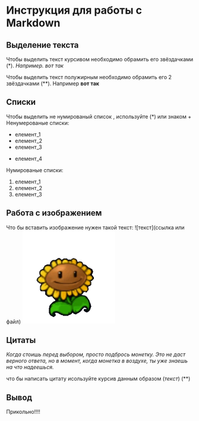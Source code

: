 # Инструкция для работы с Markdown

## Выделение текста

Чтобы  выделить текст курсивом необходимо обрамить его звёздачками (*). *Например. вот так*

Чтобы выделить текст полужирным необходимо обрамить его 2 звёздачками (**). Например **вот так**



## Списки
Чтобы выделить не нумированый список , используйте (*) или знаком +
Ненумерованые списки:

* елемент_1
* елемент_2
* елемент_3
+ елемент_4

Нумированые списки:

1. елемент_1
2. елемент_2
3. елемент_3

## Работа с изображением

 Что бы вставить изображение нужен такой текст: ![текст](ссылка или файл)
 ![Это красивый цветочек](Sunflower_transparent.webp)  



## Цитаты

 *Когда стоишь перед выбором, просто подбрось монетку. Это не даст верного ответа, но в момент, когда монетка в воздухе, ты уже знаешь на что надеешься.*
 
 что бы написать цитату исользуйте курсив данным образом (*текст*) (**)
## Вывод

Прикольно!!!!